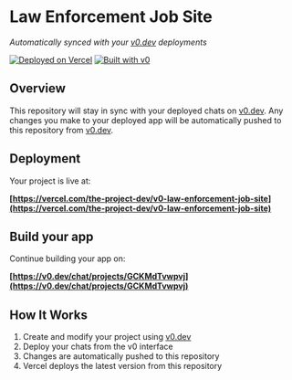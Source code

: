 # Law Enforcement Job Site

*Automatically synced with your [v0.dev](https://v0.dev) deployments*

[![Deployed on Vercel](https://img.shields.io/badge/Deployed%20on-Vercel-black?style=for-the-badge&logo=vercel)](https://vercel.com/the-project-dev/v0-law-enforcement-job-site)
[![Built with v0](https://img.shields.io/badge/Built%20with-v0.dev-black?style=for-the-badge)](https://v0.dev/chat/projects/GCKMdTvwpvj)

## Overview

This repository will stay in sync with your deployed chats on [v0.dev](https://v0.dev).
Any changes you make to your deployed app will be automatically pushed to this repository from [v0.dev](https://v0.dev).

## Deployment

Your project is live at:

**[https://vercel.com/the-project-dev/v0-law-enforcement-job-site](https://vercel.com/the-project-dev/v0-law-enforcement-job-site)**

## Build your app

Continue building your app on:

**[https://v0.dev/chat/projects/GCKMdTvwpvj](https://v0.dev/chat/projects/GCKMdTvwpvj)**

## How It Works

1. Create and modify your project using [v0.dev](https://v0.dev)
2. Deploy your chats from the v0 interface
3. Changes are automatically pushed to this repository
4. Vercel deploys the latest version from this repository
